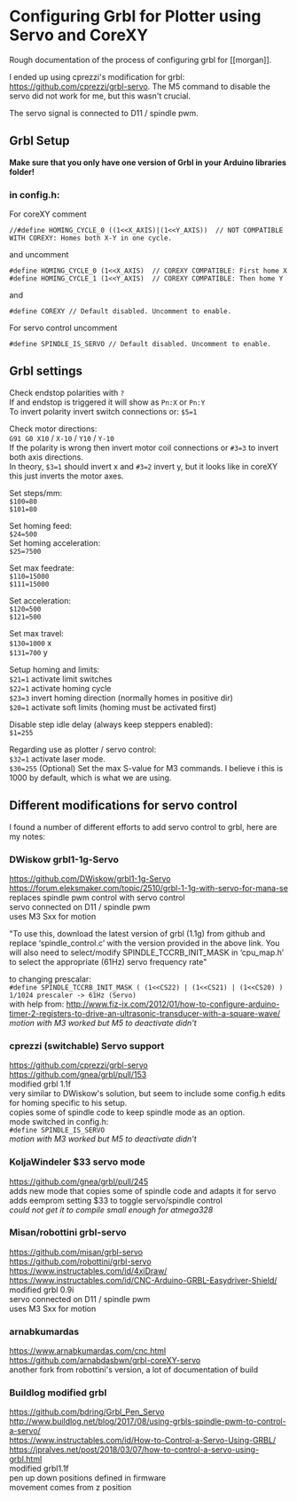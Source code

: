 # Configuring Grbl for Plotter using Servo and CoreXY

Rough documentation of the process of configuring grbl for [[morgan]].  

I ended up using cprezzi's modification for grbl: https://github.com/cprezzi/grbl-servo. The M5 command to disable the servo did not work for me, but this wasn't crucial.  

The servo signal is connected to D11 / spindle pwm.  

## Grbl Setup
**Make sure that you only have one version of Grbl in your Arduino libraries folder!**  

### in config.h:

For coreXY comment
```
//#define HOMING_CYCLE_0 ((1<<X_AXIS)|(1<<Y_AXIS))  // NOT COMPATIBLE WITH COREXY: Homes both X-Y in one cycle.
```
and uncomment
```
#define HOMING_CYCLE_0 (1<<X_AXIS)  // COREXY COMPATIBLE: First home X
#define HOMING_CYCLE_1 (1<<Y_AXIS)  // COREXY COMPATIBLE: Then home Y
```
and
```
#define COREXY // Default disabled. Uncomment to enable.
```

For servo control uncomment
```
#define SPINDLE_IS_SERVO // Default disabled. Uncomment to enable.
```

## Grbl settings

Check endstop polarities with `?`  
If and endstop is triggered it will show as `Pn:X` or `Pn:Y`  
To invert polarity invert switch connections or: `$5=1`  

Check motor directions:  
`G91 G0 X10` / `X-10` / `Y10` / `Y-10`  
If the polarity is wrong then invert motor coil connections or `#3=3` to invert both axis directions.  
In theory, `$3=1` should invert x and `#3=2` invert y, but it looks like in coreXY this just inverts the motor axes.  

Set steps/mm:  
`$100=80`  
`$101=80`  

Set homing feed:  
`$24=500`  
Set homing acceleration:  
`$25=7500`  

Set max feedrate:  
`$110=15000`  
`$111=15000`  

Set acceleration:  
`$120=500`  
`$121=500`  

Set max travel:  
`$130=1000` x  
`$131=700` y  

Setup homing and limits:  
`$21=1` activate limit switches  
`$22=1` activate homing cycle  
`$23=3` invert homing direction (normally homes in positive dir)  
`$20=1` activate soft limits (homing must be activated first)  

Disable step idle delay (always keep steppers enabled):  
`$1=255`  

Regarding use as plotter / servo control:  
`$32=1` activate laser mode.  
`$30=255` (Optional) Set the max S-value for M3 commands. I believe i this is 1000 by default, which is what we are using.  
  

## Different modifications for servo control

I found a number of different efforts to add servo control to grbl, here are my notes:

### DWiskow grbl1-1g-Servo

https://github.com/DWiskow/grbl1-1g-Servo  
https://forum.eleksmaker.com/topic/2510/grbl-1-1g-with-servo-for-mana-se  
replaces spindle pwm control with servo control  
servo connected on D11 / spindle pwm  
uses M3 Sxx for motion  

"To use this, download the latest version of grbl (1.1g) from github and replace ‘spindle_control.c’ with the version provided in the above link. You will also need to select/modify SPINDLE_TCCRB_INIT_MASK in ‘cpu_map.h’ to select the appropriate (61Hz) servo frequency rate"  

to changing prescalar:  
`#define SPINDLE_TCCRB_INIT_MASK ( (1<<CS22) | (1<<CS21) | (1<<CS20) ) 1/1024 prescaler -> 61Hz (Servo)`  
with help from: http://www.fiz-ix.com/2012/01/how-to-configure-arduino-timer-2-registers-to-drive-an-ultrasonic-transducer-with-a-square-wave/  
_motion with M3 worked but M5 to deactivate didn't_  

### cprezzi (switchable) Servo support

https://github.com/cprezzi/grbl-servo  
https://github.com/gnea/grbl/pull/153  
modified grbl 1.1f  
very similar to DWiskow's solution, but seem to include some config.h edits for homing specific to his setup.  
copies some of spindle code to keep spindle mode as an option.  
mode switched in config.h:  
`#define SPINDLE_IS_SERVO`  
_motion with M3 worked but M5 to deactivate didn't_

### KoljaWindeler $33 servo mode

https://github.com/gnea/grbl/pull/245  
adds new mode that copies some of spindle code and adapts it for servo  
adds eemprom setting $33 to toggle servo/spindle control  
_could not get it to compile small enough for atmega328_  

### Misan/robottini grbl-servo

https://github.com/misan/grbl-servo  
https://github.com/robottini/grbl-servo  
https://www.instructables.com/id/4xiDraw/  
https://www.instructables.com/id/CNC-Arduino-GRBL-Easydriver-Shield/  
modified grbl 0.9i  
servo connected on D11 / spindle pwm  
uses M3 Sxx for motion  

### arnabkumardas

https://www.arnabkumardas.com/cnc.html  
https://github.com/arnabdasbwn/grbl-coreXY-servo  
another fork from robottini's version, a lot of documentation of build  

### Buildlog modified grbl

https://github.com/bdring/Grbl_Pen_Servo  
http://www.buildlog.net/blog/2017/08/using-grbls-spindle-pwm-to-control-a-servo/  
https://www.instructables.com/id/How-to-Control-a-Servo-Using-GRBL/  
https://jpralves.net/post/2018/03/07/how-to-control-a-servo-using-grbl.html  
modified grbl1.1f  
pen up down positions defined in firmware  
movement comes from z position  
